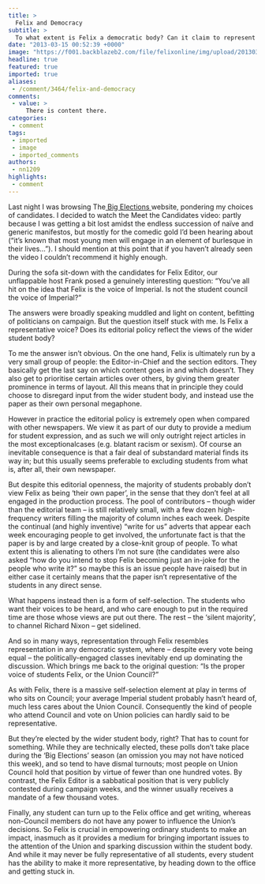 ```yaml
---
title: >
  Felix and Democracy
subtitle: >
  To what extent is Felix a democratic body? Can it claim to represent the wider student body? Navid Nabijou investigates
date: "2013-03-15 00:52:39 +0000"
image: "https://f001.backblazeb2.com/file/felixonline/img/upload/201303150051-tna08-felix-old-cover.jpg"
headline: true
featured: true
imported: true
aliases:
 - /comment/3464/felix-and-democracy
comments:
 - value: >
     There is content there.
categories:
 - comment
tags:
 - imported
 - image
 - imported_comments
authors:
 - nn1209
highlights:
 - comment
---
```


Last night I was browsing The[ Big Elections ](https://www.union.ic.ac.uk/elections/)website, pondering my choices of candidates. I decided to watch the Meet the Candidates video: partly because I was getting a bit lost amidst the endless succession of naïve and generic manifestos, but mostly for the comedic gold I’d been hearing about (“it’s known that most young men will engage in an element of burlesque in their lives…”). I should mention at this point that if you haven’t already seen the video I couldn’t recommend it highly enough.

During the sofa sit-down with the candidates for Felix Editor, our unflappable host Frank posed a genuinely interesting question: “You’ve all hit on the idea that Felix is the voice of Imperial. Is not the student council the voice of Imperial?”

The answers were broadly speaking muddled and light on content, befitting of politicians on campaign. But the question itself stuck with me. Is Felix a representative voice? Does its editorial policy reflect the views of the wider student body?

To me the answer isn’t obvious. On the one hand, Felix is ultimately run by a very small group of people: the Editor-in-Chief and the section editors. They basically get the last say on which content goes in and which doesn’t. They also get to prioritise certain articles over others, by giving them greater prominence in terms of layout. All this means that in principle they could choose to disregard input from the wider student body, and instead use the paper as their own personal megaphone.

However in practice the editorial policy is extremely open when compared with other newspapers. We view it as part of our duty to provide a medium for student expression, and as such we will only outright reject articles in the most exceptionalcases (e.g. blatant racism or sexism). Of course an inevitable consequence is that a fair deal of substandard material finds its way in; but this usually seems preferable to excluding students from what is, after all, their own newspaper.

But despite this editorial openness, the majority of students probably don’t view Felix as being ‘their own paper’, in the sense that they don’t feel at all engaged in the production process. The pool of contributors – though wider than the editorial team – is still relatively small, with a few dozen high-frequency writers filling the majority of column inches each week. Despite the continual (and highly inventive) “write for us” adverts that appear each week encouraging people to get involved, the unfortunate fact is that the paper is by and large created by a close-knit group of people. To what extent this is alienating to others I’m not sure (the candidates were also asked “how do you intend to stop Felix becoming just an in-joke for the people who write it?” so maybe this is an issue people have raised) but in either case it certainly means that the paper isn’t representative of the students in any direct sense.

What happens instead then is a form of self-selection. The students who want their voices to be heard, and who care enough to put in the required time are those whose views are put out there. The rest – the ‘silent majority’, to channel Richard Nixon – get sidelined.

And so in many ways, representation through Felix resembles representation in any democratic system, where – despite every vote being equal – the politically-engaged classes inevitably end up dominating the discussion. Which brings me back to the original question: “Is the proper voice of students Felix, or the Union Council?”

As with Felix, there is a massive self-selection element at play in terms of who sits on Council; your average Imperial student probably hasn’t heard of, much less cares about the Union Council. Consequently the kind of people who attend Council and vote on Union policies can hardly said to be representative.

But they’re elected by the wider student body, right? That has to count for something. While they are technically elected, these polls don’t take place during the ‘Big Elections’ season (an omission you may not have noticed this week), and so tend to have dismal turnouts; most people on Union Council hold that position by virtue of fewer than one hundred votes. By contrast, the Felix Editor is a sabbatical position that is very publicly contested during campaign weeks, and the winner usually receives a mandate of a few thousand votes.

Finally, any student can turn up to the Felix office and get writing, whereas non-Council members do not have any power to influence the Union’s decisions. So Felix is crucial in empowering ordinary students to make an impact, inasmuch as it provides a medium for bringing important issues to the attention of the Union and sparking discussion within the student body. And while it may never be fully representative of all students, every student has the ability to make it more representative, by heading down to the office and getting stuck in.
